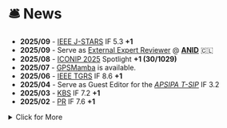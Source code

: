 # 🛎 News

- **2025/09** - [IEEE J-STARS](https://www.sciencedirect.com/journal/pattern-recognition) IF 5.3 **+1**
- **2025/09** - Serve as [External Expert Reviewer](https://drive.google.com/file/d/1LIdvOeASX_DzVciosd5Dd16P_JCDWMyD/view?usp=drive_link) @ [ **ANID**](https://anid.cl/about-us/) 🇨🇱
- **2025/08** - [ICONIP 2025](https://iconip2025.apnns.org/) Spotlight **+1 (30/1029)**
- **2025/07** - [GPSMamba](https://github.com/yongsongH/GPSMamba) is available.
- **2025/06** - [IEEE TGRS](https://www.grss-ieee.org/publications/transactions-on-geoscience-remote-sensing/) IF 8.6 **+1**
- **2025/04** - Serve as Guest Editor for the *[ APSIPA T-SIP](https://www.nowpublishers.com/SIP)* IF 3.2 
- **2025/03** - [KBS](https://www.sciencedirect.com/journal/knowledge-based-systems) IF 7.2 **+1**
- **2025/02** - [PR](https://www.sciencedirect.com/journal/pattern-recognition) IF 7.6 **+1**



<details>
<summary>Click for More</summary>
<ul>

<li> 
 <i><strong>2025.01</strong></i>: Serve as PC Member @ <a href="https://drive.google.com/file/d/11OySr3g_LIXaU73TtPF3Ln2Kad_G-DIW/view?usp=drive_link" target=" _blank"> IJCAI-25 </a>
</li>

<li> 
 <i><strong>2025.01</strong></i>: <a> IEEE ISBI </a> <i> <strong>+1</strong></i>
</li>

<li> 
 <i><strong>2024.07</strong></i>: <a href="https://nssmic.ieee.org/2024/" target=" _blank">IEEE NSS MIC </a> <i> <strong>+1</strong></i>
</li>

<li> 
 <i><strong>2024.07</strong></i>: <a href="https://www.jsps.go.jp/j-pd/pd_oubo.html" target=" _blank"> 2024 JSPS Special Research Grant Allowance </a> Awarded
</li>


<li> 
 <i><strong>2024.05</strong></i>: <a href="https://github.com/yongsongH/IRSRMamba" target=" _blank">IRSRMamba </a>is available.
</li>

<li> 
 <i><strong>2024.04</strong></i>: Serve as Research Affiliate @ <a href="https://medicine.yale.edu/profile/yongsong-huang/" target=" _blank"> Yale School of Medicine </a>
</li>

<li> 
 <i><strong>2024.04</strong></i>: <a href="https://iopscience.iop.org/journal/0031-9155" target=" _blank">PMB </a>IF 3.5 <i> <strong>+1</strong></i>
</li>

<li> 
 <i><strong>2024.03</strong></i>: Invited Talk: Tohoku University-National Taiwan University 7th Symposium @ <a href="https://www.ntu.edu.tw/english/" target=" _blank"> Taipei</a>
</li>

<li> 
 <i><strong>2023.10</strong></i>: <a href="https://www.sciencedirect.com/journal/artificial-intelligence-in-medicine" target=" _blank">AIM </a>IF 6.1 <i> <strong>+1</strong></i>
</li>

<li> 
 <i><strong>2023.07</strong></i>: <a href="https://link.springer.com/chapter/10.1007/978-3-031-46238-2_28" target=" _blank">Book Chapter </a> <i><strong>+1</strong></i>
</li>


<li> 
 <i><strong>2023.05</strong></i>: <a href="http://epub.cnipa.gov.cn/cred/CN109712160B" target=" _blank">Patent Grant </a> <i><strong>+1</strong></i>
</li>

<li> 
 <i><strong>2023.02</strong></i>: <a href="https://www.ipmi2023.org/en/" target=" _blank">IPMI 2023 (Oral)</a> <i><strong>+1</strong></i>
</li>

<li> 
 <i><strong>2023.01</strong></i>: Invited Talk: 3rd Intl. Workshop on Educ and Res. for Future Electronics @ <a href="https://en.nagoya-u.ac.jp/" target=" _blank"> Nagoya University</a>
</li>

<li> 
 <i><strong>2022.12</strong></i>: Honored to be a  <a href="https://www.jsps.go.jp/english/e-pd/index.html" target=" _blank">JSPS  Research Fellow</a>. [日本学術振興会特別研究員 DC2]
</li>
 
<li> 
 <i><strong>2022.10</strong></i>: <a href="https://sites.google.com/view/med-neurips-2022/home" target=" _blank">NeurIPS 2022 Workshop</a> <i><strong>+1</strong></i>
</li>
 
<li> 
 <i><strong>2022.09</strong></i>: Oral @ <a href="https://sites.google.com/view/mlmi2022/program-and-registration?authuser=0" target=" _blank">MICCAI 2022 Workshop</a> <i><strong>+1</strong></i>
</li>
 
<li> 
 <i><strong>2022.08</strong></i>: <a href="https://github.com/yongsongH/AIDSRGAN-MICCAI2022" target=" _blank">AID-SRGAN</a> is available. 
</li>
 
 <li> 
 <i><strong>2022.08</strong></i>: <a href="https://conferences.miccai.org/2022/en/" target=" _blank"> MICCAI 2022 Workshop</a> <i><strong>+1</strong></i>
</li>

 <li> 
 <i><strong>2021.11</strong></i>: <a href="https://link.springer.com/chapter/10.1007/978-3-030-89363-7_35" target=" _blank"> PRICAI 2021 </a> <i><strong>+1</strong></i> 
</li>
 

</ul>
</details>

